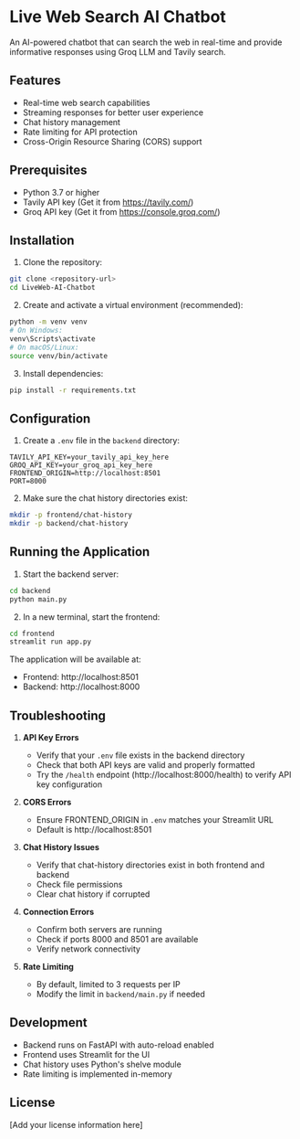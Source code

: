 # Live Web Search AI Chatbot

An AI-powered chatbot that can search the web in real-time and provide informative responses using Groq LLM and Tavily search.

## Features

- Real-time web search capabilities
- Streaming responses for better user experience
- Chat history management
- Rate limiting for API protection
- Cross-Origin Resource Sharing (CORS) support

## Prerequisites

- Python 3.7 or higher
- Tavily API key (Get it from https://tavily.com/)
- Groq API key (Get it from https://console.groq.com/)

## Installation

1. Clone the repository:
```bash
git clone <repository-url>
cd LiveWeb-AI-Chatbot
```

2. Create and activate a virtual environment (recommended):
```bash
python -m venv venv
# On Windows:
venv\Scripts\activate
# On macOS/Linux:
source venv/bin/activate
```

3. Install dependencies:
```bash
pip install -r requirements.txt
```

## Configuration

1. Create a `.env` file in the `backend` directory:
```
TAVILY_API_KEY=your_tavily_api_key_here
GROQ_API_KEY=your_groq_api_key_here
FRONTEND_ORIGIN=http://localhost:8501
PORT=8000
```

2. Make sure the chat history directories exist:
```bash
mkdir -p frontend/chat-history
mkdir -p backend/chat-history
```

## Running the Application

1. Start the backend server:
```bash
cd backend
python main.py
```

2. In a new terminal, start the frontend:
```bash
cd frontend
streamlit run app.py
```

The application will be available at:
- Frontend: http://localhost:8501
- Backend: http://localhost:8000

## Troubleshooting

1. **API Key Errors**
   - Verify that your `.env` file exists in the backend directory
   - Check that both API keys are valid and properly formatted
   - Try the `/health` endpoint (http://localhost:8000/health) to verify API key configuration

2. **CORS Errors**
   - Ensure FRONTEND_ORIGIN in `.env` matches your Streamlit URL
   - Default is http://localhost:8501

3. **Chat History Issues**
   - Verify that chat-history directories exist in both frontend and backend
   - Check file permissions
   - Clear chat history if corrupted

4. **Connection Errors**
   - Confirm both servers are running
   - Check if ports 8000 and 8501 are available
   - Verify network connectivity

5. **Rate Limiting**
   - By default, limited to 3 requests per IP
   - Modify the limit in `backend/main.py` if needed

## Development

- Backend runs on FastAPI with auto-reload enabled
- Frontend uses Streamlit for the UI
- Chat history uses Python's shelve module
- Rate limiting is implemented in-memory

## License

[Add your license information here]

